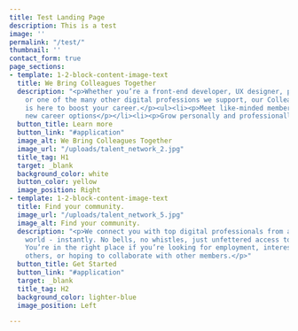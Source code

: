 ```yaml
---
title: Test Landing Page
description: This is a test
image: ''
permalink: "/test/"
thumbnail: ''
contact_form: true
page_sections:
- template: 1-2-block-content-image-text
  title: We Bring Colleagues Together
  description: "<p>Whether you’re a front-end developer, UX designer, project manager,
    or one of the many other digital professions we support, our Colleagues community
    is here to boost your career.</p><ul><li><p>Meet like-minded members</p></li><li><p>Explore
    new career options</p></li><li><p>Grow personally and professionally</p></li></ul>"
  button_title: Learn more
  button_link: "#application"
  image_alt: We Bring Colleagues Together
  image_url: "/uploads/talent_network_2.jpg"
  title_tag: H1
  target: _blank
  background_color: white
  button_color: yellow
  image_position: Right
- template: 1-2-block-content-image-text
  title: Find your community.
  image_url: "/uploads/talent_network_5.jpg"
  image_alt: Find your community.
  description: "<p>We connect you with top digital professionals from all around the
    world - instantly. No bells, no whistles, just unfettered access to your peers.
    You’re in the right place if you’re looking for employment, interested in mentoring
    others, or hoping to collaborate with other members.</p>"
  button_title: Get Started
  button_link: "#application"
  target: _blank
  title_tag: H2
  background_color: lighter-blue
  image_position: Left

---
```

